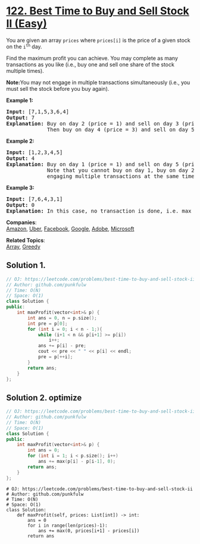 # [122. Best Time to Buy and Sell Stock II (Easy)](https://leetcode.com/problems/best-time-to-buy-and-sell-stock-ii/)

<p>You are given an array <code>prices</code> where <code>prices[i]</code> is the price of a given stock on the <code>i<sup>th</sup></code> day.</p>

<p>Find the maximum profit you can achieve. You may complete as many transactions as you like (i.e., buy one and sell one share of the stock multiple times).</p>

<p><strong>Note:</strong>You may not engage in multiple transactions simultaneously (i.e., you must sell the stock before you buy again).</p>

<p><strong>Example 1:</strong></p>

<pre><strong>Input:</strong> [7,1,5,3,6,4]
<strong>Output:</strong> 7
<strong>Explanation:</strong> Buy on day 2 (price = 1) and sell on day 3 (price = 5), profit = 5-1 = 4.
&nbsp;            Then buy on day 4 (price = 3) and sell on day 5 (price = 6), profit = 6-3 = 3.
</pre>

<p><strong>Example 2:</strong></p>

<pre><strong>Input:</strong> [1,2,3,4,5]
<strong>Output:</strong> 4
<strong>Explanation:</strong> Buy on day 1 (price = 1) and sell on day 5 (price = 5), profit = 5-1 = 4.
&nbsp;            Note that you cannot buy on day 1, buy on day 2 and sell them later, as you are
&nbsp;            engaging multiple transactions at the same time. You must sell before buying again.
</pre>

<p><strong>Example 3:</strong></p>

<pre><strong>Input:</strong> [7,6,4,3,1]
<strong>Output:</strong> 0
<strong>Explanation:</strong> In this case, no transaction is done, i.e. max profit = 0.</pre>


**Companies**:  
[Amazon](https://leetcode.com/company/amazon), [Uber](https://leetcode.com/company/uber), [Facebook](https://leetcode.com/company/facebook), [Google](https://leetcode.com/company/google), [Adobe](https://leetcode.com/company/adobe), [Microsoft](https://leetcode.com/company/microsoft)

**Related Topics**:  
[Array](https://leetcode.com/tag/array/), [Greedy](https://leetcode.com/tag/greedy/)

## Solution 1.

```cpp
// OJ: https://leetcode.com/problems/best-time-to-buy-and-sell-stock-ii
// Author: github.com/punkfulw
// Time: O(N)
// Space: O(1)
class Solution {
public:
    int maxProfit(vector<int>& p) {
        int ans = 0, n = p.size();
        int pre = p[0];
        for (int i = 0; i < n - 1;){
            while (i+1 < n && p[i+1] >= p[i])
                i++;
            ans += p[i] - pre;
            cout << pre << " " << p[i] << endl;
            pre = p[++i];
        }
        return ans;
    }
};
```

## Solution 2. optimize

```cpp
// OJ: https://leetcode.com/problems/best-time-to-buy-and-sell-stock-ii
// Author: github.com/punkfulw
// Time: O(N)
// Space: O(1)
class Solution {
public:
    int maxProfit(vector<int>& p) {
        int ans = 0;
        for (int i = 1; i < p.size(); i++)
            ans += max(p[i] - p[i-1], 0);
        return ans;
    }
};
```

```python3
# OJ: https://leetcode.com/problems/best-time-to-buy-and-sell-stock-ii
# Author: github.com/punkfulw
# Time: O(N)
# Space: O(1)
class Solution:
    def maxProfit(self, prices: List[int]) -> int:
        ans = 0
        for i in range(len(prices)-1):
            ans += max(0, prices[i+1] - prices[i])
        return ans
```
